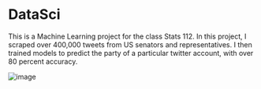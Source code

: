 # DataSci

This is a Machine Learning project for the class Stats 112. In this project, I scraped over 400,000 tweets from US senators and representatives. I then trained models to predict
the party of a particular twitter account, with over 80 percent accuracy.


![image](https://github.com/kyleschmoyer/DataSci/assets/128270894/8ff90f71-2951-46e6-865d-2d06dd4b1475)
